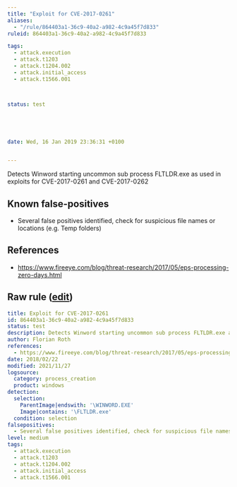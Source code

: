 ```yaml
---
title: "Exploit for CVE-2017-0261"
aliases:
  - "/rule/864403a1-36c9-40a2-a982-4c9a45f7d833"
ruleid: 864403a1-36c9-40a2-a982-4c9a45f7d833

tags:
  - attack.execution
  - attack.t1203
  - attack.t1204.002
  - attack.initial_access
  - attack.t1566.001



status: test





date: Wed, 16 Jan 2019 23:36:31 +0100


---
```


Detects Winword starting uncommon sub process FLTLDR.exe as used in exploits for CVE-2017-0261 and CVE-2017-0262

<!--more-->


## Known false-positives

* Several false positives identified, check for suspicious file names or locations (e.g. Temp folders)



## References

* https://www.fireeye.com/blog/threat-research/2017/05/eps-processing-zero-days.html


## Raw rule ([edit](https://github.com/SigmaHQ/sigma/edit/master/rules/windows/process_creation/proc_creation_win_exploit_cve_2017_0261.yml))
```yaml
title: Exploit for CVE-2017-0261
id: 864403a1-36c9-40a2-a982-4c9a45f7d833
status: test
description: Detects Winword starting uncommon sub process FLTLDR.exe as used in exploits for CVE-2017-0261 and CVE-2017-0262
author: Florian Roth
references:
  - https://www.fireeye.com/blog/threat-research/2017/05/eps-processing-zero-days.html
date: 2018/02/22
modified: 2021/11/27
logsource:
  category: process_creation
  product: windows
detection:
  selection:
    ParentImage|endswith: '\WINWORD.EXE'
    Image|contains: '\FLTLDR.exe'
  condition: selection
falsepositives:
  - Several false positives identified, check for suspicious file names or locations (e.g. Temp folders)
level: medium
tags:
  - attack.execution
  - attack.t1203
  - attack.t1204.002
  - attack.initial_access
  - attack.t1566.001

```
